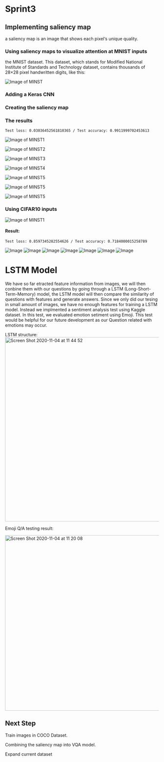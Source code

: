 # Sprint3

## Implementing saliency map

a saliency map is an image that shows each pixel‘s unique quality.

### Using saliency maps to visualize attention at MNIST inputs

the MNIST dataset. This dataset, which stands for Modified National Institute of Standards and Technology dataset, 
contains thousands of 28×28 pixel handwritten digits, like this:

![Image of MINST](https://www.machinecurve.com/wp-content/uploads/2019/07/mnist.png)

### Adding a Keras CNN

### Creating the saliency map

### The results

`Test loss: 0.03036452561810365 / Test accuracy: 0.9911999702453613`

![Image of MINST1](https://www.machinecurve.com/wp-content/uploads/2019/11/sal1.png)

![Image of MINST2](https://www.machinecurve.com/wp-content/uploads/2019/11/sal1-2.png)

![Image of MINST3](https://www.machinecurve.com/wp-content/uploads/2019/11/sal2.png)

![Image of MINST4](https://www.machinecurve.com/wp-content/uploads/2019/11/sal3.png)

![Image of MINST5](https://www.machinecurve.com/wp-content/uploads/2019/11/sal7.png)

![Image of MINST5](https://www.machinecurve.com/wp-content/uploads/2019/11/sal7-2.png)

![Image of MINST5](https://www.machinecurve.com/wp-content/uploads/2019/11/sal9.png)


### Using CIFAR10 inputs

![Image of MINST1](https://www.machinecurve.com/wp-content/uploads/2019/06/cifar10_visualized.png)

#### Result:

`Test loss: 0.8597345282554626 / Test accuracy: 0.7184000015258789`

![Image](https://www.machinecurve.com/wp-content/uploads/2019/11/airplane-2.png)
![Image](https://www.machinecurve.com/wp-content/uploads/2019/11/cat-2.png)
![Image](https://www.machinecurve.com/wp-content/uploads/2019/11/dog-2.png)
![Image](https://www.machinecurve.com/wp-content/uploads/2019/11/dog2.png)
![Image](https://www.machinecurve.com/wp-content/uploads/2019/11/frog-2.png)
![Image](https://www.machinecurve.com/wp-content/uploads/2019/11/horse-2.png)
![Image](https://www.machinecurve.com/wp-content/uploads/2019/11/truck-2.png)



# LSTM Model
We have so far etracted feature information from images, we will then conbine them with our questions by going through a LSTM (Long-Short-Term-Memory) model, the LSTM model will then compare the similarity of questions with features and generate answers. Since we only did our tesing in small amount of images, we have no enough features for training a LSTM model. Instead we implmented a sentiment analysis test using Kaggle dataset. In this test, we evaluated emotion setiment using Emoji. This test would be helpful for our future development as our Question related with emotions may occur. 

LSTM structure:
<img width="604" alt="Screen Shot 2020-11-04 at 11 44 52" src="https://user-images.githubusercontent.com/52185318/98141509-b2e0c480-1e94-11eb-8644-2d22e093afb5.png">

Emoji Q/A testing result:

<img width="575" alt="Screen Shot 2020-11-04 at 11 20 08" src="https://user-images.githubusercontent.com/52185318/98141671-defc4580-1e94-11eb-95f1-696d6160336a.png">
     


## Next Step

Train images in COCO Dataset.

Combining the saliency map into VQA model.

Expand current dataset

